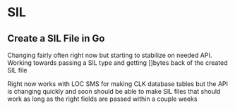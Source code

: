 # SIL

## Create a SIL File in Go

Changing fairly often right now but starting to stabilize on needed API. 
Working towards passing a SIL type and getting []bytes back of the created SIL file

Right now works with LOC SMS for making CLK database tables but the API is changing quickly and soon should be able to make SIL files that should work as long as the right fields are passed within a couple weeks